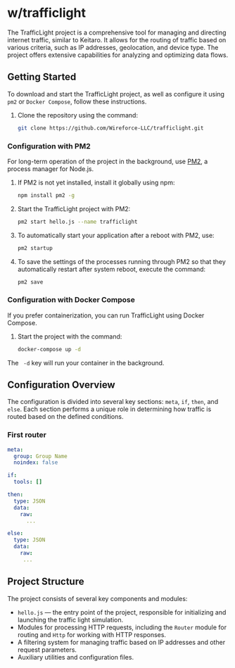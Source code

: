 # w/trafficlight

The TrafficLight project is a comprehensive tool for managing and directing internet traffic, similar to Keitaro. It allows for the routing of traffic based on various criteria, such as IP addresses, geolocation, and device type. The project offers extensive capabilities for analyzing and optimizing data flows.

## Getting Started
To download and start the TrafficLight project, as well as configure it using `pm2` or `Docker Compose`, follow these instructions.

1. Clone the repository using the command:
   ```bash
   git clone https://github.com/Wireforce-LLC/trafficlight.git
   ```

### Configuration with PM2

For long-term operation of the project in the background, use [PM2](http://pm2.keymetrics.io/), a process manager for Node.js.

1. If PM2 is not yet installed, install it globally using npm:
   ```bash
   npm install pm2 -g
   ```
2. Start the TrafficLight project with PM2:
   ```bash
   pm2 start hello.js --name trafficlight
   ```
3. To automatically start your application after a reboot with PM2, use:
   ```bash
   pm2 startup
   ```
4. To save the settings of the processes running through PM2 so that they automatically restart after system reboot, execute the command:
   ```bash
   pm2 save
   ```

### Configuration with Docker Compose

If you prefer containerization, you can run TrafficLight using Docker Compose.

1. Start the project with the command:
   ```bash
   docker-compose up -d
   ```
  The ` -d` key will run your container in the background.


## Configuration Overview

The configuration is divided into several key sections: `meta`, `if`, `then`, and `else`. Each section performs a unique role in determining how traffic is routed based on the defined conditions.

### First router

```yaml
meta:
  group: Group Name
  noindex: false

if:
  tools: []

then:
  type: JSON
  data:
    raw:
      ...

else:
  type: JSON
  data:
    raw:
     ...
```

## Project Structure

The project consists of several key components and modules:
- `hello.js` — the entry point of the project, responsible for initializing and launching the traffic light simulation.
- Modules for processing HTTP requests, including the `Router` module for routing and `Http` for working with HTTP responses.
- A filtering system for managing traffic based on IP addresses and other request parameters.
- Auxiliary utilities and configuration files.
